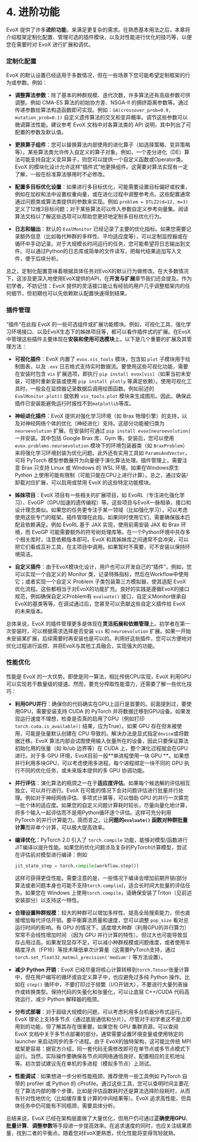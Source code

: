 # 4. 进阶功能

EvoX 提供了许多**进阶功能**，来满足更复杂的需求。在熟悉基本用法之后，本章将介绍框架定制化配置、管理可选的插件模块，以及对性能进行优化的技巧等，以便您在需要时对 EvoX 进行扩展和调优。

### 定制化配置

EvoX 的默认设置已经适用于多数情况，但在一些场景下您可能希望定制框架的行为或参数。例如：

- **调整算法参数**：除了基本的种群规模、迭代次数，许多算法还有高级参数可供调整。例如 CMA-ES 算法的初始协方差、NSGA-II 的拥挤距离参数等。通过传递参数给算法构造函数即可实现。例如：`GA(crossover_prob=0.9, mutation_prob=0.1)` 自定义遗传算法的交叉和变异概率。调节这些参数可以微调算法性能。建议参考 EvoX 文档中对各算法类的 API 说明，其中列出了可配置的参数及默认值。

- **更换算子组件**：您可以替换算法内部使用的进化算子（如选择策略、变异策略等）。某些算法类允许传入自定义的算子对象。例如，一个差分进化（DE）算法可能支持自定义变异算子，则您可以提供一个自定义函数或Operator类。EvoX 的模块化设计允许这样“插件式”地更换组件。这需要对算法实现有一定了解，一般在标准算法够用时不必修改。

- **配置多目标优化设置**：如果进行多目标优化，可能需要设置目标偏好或权重，例如在加权和法中设置权重向量，或在进化过程中调整参考点。这些配置通常通过问题类或算法类提供的参数来实现。例如 `problem = DTLZ2(d=12, m=3)` 定义了12维3目标问题；对于某些算法可以传入参数自定义参考向量集。阅读算法文档以了解这些选项可以帮助您更好地定制多目标优化行为。

- **日志和输出**：默认的 `EvalMonitor` 已经记录了主要的优化指标。如果您需要记录额外信息（比如每代种群的多样性、平均适应度等），可以定制监控器或在循环中手动记录。对于大规模长时间运行的任务，您可能希望将日志输出到文件。可以通过Python的日志库或简单的文件读写，把每代结果追加写入文件，便于后续分析。

总之，定制化配置意味着根据具体任务对EvoX的默认行为做修改。在大多数情况下，这涉及更深入地使用EvoX提供的API，在**开发与扩展**章节我们还会提及。作为初学者，不妨记住：EvoX 提供的灵活接口能让有经验的用户几乎调整框架内的任何细节，但初期也可以先依赖默认配置快速得到结果。

### 插件管理

“插件”在此指 EvoX 的一些可选组件或扩展功能模块。例如，可视化工具、强化学习环境接口、以及EvoX生态下的姊妹项目等，都可以看作插件式的扩展。在EvoX中管理这些插件主要体现在**安装和使用可选模块**上。以下是几个重要的扩展及其管理方法：

- **可视化插件**：EvoX 内置了 `evox.vis_tools` 模块，包含如 `plot` 子模块用于绘制图表，以及 `.exv` 日志格式支持实时数据流。要使用这些可视化功能，需要在安装时包含 `vis` 扩展选项，即执行 `pip install evox[vis]`（如果当初未安装，可随时重新安装或使用 `pip install plotly` 等满足依赖）。使用可视化工具时，一般会在监控器记录数据后调用绘图函数。例如前述的 `EvalMonitor.plot()` 就依赖 `vis_tools.plot` 模块来生成图形。因此，确保此插件已安装能避免运行时报找不到`matplotlib`等库。

- **神经进化插件**：EvoX 提供对强化学习环境（如 Brax 物理引擎）的支持，以及对神经网络个体的优化（神经进化）支持。这部分功能被归类为 `neuroevolution` 扩展。在安装时可通过 `pip install evox[neuroevolution]` 一并安装。其中包括 Google Brax 库、Gym 等。安装后，您可以使用 `evox.problems.neuroevolution` 模块下的环境包装器类（如 `BraxProblem`）来将强化学习环境封装为优化问题。此外还有实用工具如 `ParamsAndVector`，可将 PyTorch 模型参数展开为向量便于演化算法处理。插件管理上，需要注意 Brax 只支持 Linux 或 Windows 的 WSL 环境，如果在Windows原生 Python 上使用可能有限制（可能只能在CPU上进行计算）。总之，通过安装/卸载对应扩展，可以启用或禁用 EvoX 的这些特定功能模块。

- **姊妹项目**：EvoX 项目有一些相关的扩展项目，如 EvoRL（专注进化强化学习）、EvoGP（GPU加速的遗传编程）等。这些项目与EvoX一脉相承，接口和设计理念类似。如果您的任务更专注于某一领域（比如强化学习），可以考虑使用这些专门的框架。插件管理在此指，如果同时使用它们，需要确保版本匹配且依赖满足。例如 EvoRL 基于 JAX 实现，使用前需安装 JAX 和 Brax 环境，而 EvoGP 可能需要额外的符号树处理库等。在一个Python环境中共存多个相关库时，注意依赖版本即可。EvoX 和其姊妹库之间通常不会冲突，可以把它们看成互补工具，在主项目中调用。如果暂时不需要，可不安装以保持环境简洁。

- **自定义插件**：由于EvoX模块化设计，用户也可以开发自己的“插件”。例如，您可以实现一个自定义的 Monitor 类，记录特殊指标，然后在Workflow中使用它；或者实现一个自定义 Problem 子类包装第三方模拟器，使其适配 EvoX 优化流程。这些都相当于对EvoX的功能扩充。良好的实践是遵循EvoX的接口规范，例如确保自定义Problem有 `evaluate()` 接口，自定义Monitor继承自EvoX的基类等等。在调试通过后，您甚至可以贡献这些自定义插件给 EvoX 的未来版本。

总体来说，EvoX 的插件管理更多是体现在**灵活拓展和依赖管理**上。初学者在第一次安装时，可以根据需求选择是否安装 `vis` 和 `neuroevolution` 扩展。如果一开始未安装某扩展，后续需要时再安装也是可以的。利用好这些插件，您可以方便地对优化过程进行监控、并将EvoX与其他工具融合，实现强大的功能。

### 性能优化

性能是 EvoX 的一大优势。即使是同一算法，相比传统CPU实现，EvoX 利用GPU可以实现若干数量级的提速。然而，要充分榨取性能潜力，还需要了解一些优化技巧：

- **利用GPU并行**：确保你的代码确实在GPU上运行是首要的。前面提到过，要使用GPU，需要安装支持 CUDA 的 PyTorch 并将数据迁移到GPU设备。如果发现运行速度不理想，检查是否真的启用了GPU（例如打印 `torch.cuda.is_available()` 结果，应为True）。如果 GPU 存在但未被使用，可能是张量默认创建在 CPU 导致的。解决办法是显式指定`device`或将数据迁移。EvoX 算法内部会试图使用输入张量所在的设备，因此只要保证算法初始化用的张量（如 lb/ub 边界等）在 CUDA 上，整个演化过程就会在GPU进行。对于多 GPU 环境，EvoX目前一般**单进程使用一块 GPU **。如果想并行利用多块GPU，可以考虑使用多进程，每个进程绑定一块不同的 GPU 执行不同的优化任务，或未来版本提供的多 GPU 协调功能。

- **并行评估**：演化算法的瓶颈之一在于**适应度评估**。如果每个候选解的评估相互独立，可以并行进行。EvoX 在可能的情况下会对问题评估进行批量并行处理。例如对于神经网络评估、多项式计算等，可以借助 GPU 的并行一次算完一批个体的适应度。如果您的自定义问题计算耗时较长，尽量向量化地计算，将多个输入一起评估而不是用Python循环逐个评估。这样可充分利用 PyTorch 的并行计算能力。简而言之，让**问题的`evaluate()` 函数对种群批量计算**而非单个计算，可以极大提高效率。

- **编译优化**：PyTorch 2.0 引入了 `torch.compile` 功能，能够对模型/函数进行JIT编译以提升性能。如果您的优化问题涉及复杂的PyTorch计算模型，尝试在评估前对模型进行编译：例如

  ```python
  jit_state_step = torch.compile(workflow.step())
  ```

  这样可获得更佳性能。需要注意的是，一些情况下编译会增加前期开销(部分算法或者问题本身也可能不支持`torch.complie`)，适合长时间大批量的评估任务。如果您在 Windows 上使用`torch.compile`，请确保安装了Triton（见前述安装部分）以支持这一特性。

- **合理设置种群规模**：较大的种群可以增加多样性、提高全局搜索能力，但也直接增加每代评估开销。要平衡算法质量和速度，您可以调整 `pop_size` 看对总运行时间的影响。有 GPU 的情况下，适度增大种群（利用GPU的并行算力）常常不会线性增加时间 （因为 GPU 并行计算的特性）。但过大也可能导致显存占用过高。如果发现显存不足，可以减小种群规模或问题维度，或者使用半精度浮点（FP16）等技术降低单次计算量（这需要PyTorch支持，通过 `torch.set_float32_matmul_precision('medium')` 等方法设置）。

- **减少 Python 开销**：EvoX 已经尽量将核心计算转移到`torch.Tensor`张量计算中，但在用户编写的循环或自定义算子中，也应避免过多纯 Python 操作。比如在 `step()` 循环中，不要打印过于频繁（I/O开销大），不要进行大量列表操作或转换类型。保持代码的矢量化和张量化，可以让底层 C++/CUDA 代码高效运行，减少 Python 解释器的瓶颈。

- **分布式部署**：对于超级大规模的问题，可以考虑利用多台机器分布式运行。EvoX 理论上支持多节点（通过底层通信和分片）。尽管对于初学者这不是立即用到的功能，但了解其存在很重要。如果您有 GPU 集群资源，可以查阅 EvoX 文档中关于多节点部署的部分。通常需要设置环境变量或使用特定的 launcher 来启动同步的多个进程。由于 EvoX的独特架构，这可能比传统 MPI 框架更容易：据官方介绍，同一套代码无需修改即可在单节点或多节点模式下运行。当然，实际操作要确保各节点间网络通信良好，配置相应的主机地址等。初次尝试建议先在单机的多进程（模拟多节点）上测试。

- **性能调试**：如果想进一步分析性能瓶颈，推荐使用一些工具例如 PyTorch 自带的 profiler 或 Python 的 cProfile。通过这些工具，您可以查明时间主要花在了算法内部的哪个步骤。比如是评估函数耗时还是算法选择阶段耗时，从而有针对性地优化（比如缓存重复计算的中间结果等）。EvoX 追求高性能，但具体任务中仍可能有不同瓶颈，需要具体分析。

总结来说，EvoX 已经在架构层面做了大量优化，但用户仍可通过**正确使用GPU**、**批量计算**、**调整参数**等手段进一步提高效率。在追求速度的同时，也应关注结果质量，找到二者的平衡点。随着您对EvoX更熟悉，优化性能将变得驾轻就熟。
